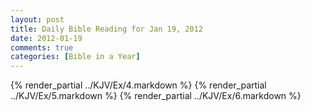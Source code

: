 ```yaml
---
layout: post
title: Daily Bible Reading for Jan 19, 2012
date: 2012-01-19
comments: true
categories: [Bible in a Year]
---
```

{% render_partial ../KJV/Ex/4.markdown %}
{% render_partial ../KJV/Ex/5.markdown %}
{% render_partial ../KJV/Ex/6.markdown %}
